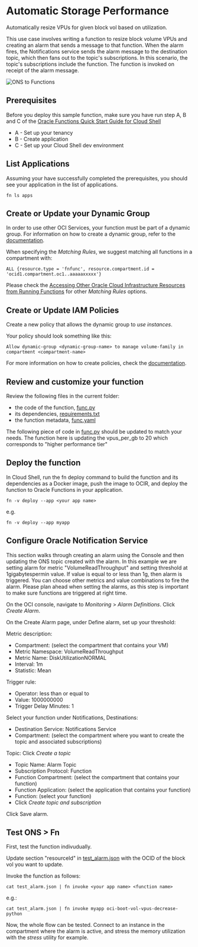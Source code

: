# Automatic Storage Performance
Automatically resize VPUs for given block vol based on utilization.

This use case involves writing a function to resize block volume VPUs and creating an alarm that sends a message to that function. When the alarm fires, the Notifications service sends the alarm message to the destination topic, which then fans out to the topic's subscriptions. In this scenario, the topic's subscriptions include the function. The function is invoked on receipt of the alarm message.

![ONS to Functions](https://objectstorage.us-ashburn-1.oraclecloud.com/n/id3nodyt06el/b/public_images/o/Automatic%20vol%20performance.jpg)


## Prerequisites
Before you deploy this sample function, make sure you have run step A, B and C of the [Oracle Functions Quick Start Guide for Cloud Shell](https://www.oracle.com/webfolder/technetwork/tutorials/infographics/oci_functions_cloudshell_quickview/functions_quickview_top/functions_quickview/index.html)
* A - Set up your tenancy
* B - Create application
* C - Set up your Cloud Shell dev environment


## List Applications 
Assuming your have successfully completed the prerequisites, you should see your 
application in the list of applications.
```
fn ls apps
```


## Create or Update your Dynamic Group
In order to use other OCI Services, your function must be part of a dynamic group. For information on how to create a dynamic group, refer to the [documentation](https://docs.cloud.oracle.com/iaas/Content/Identity/Tasks/managingdynamicgroups.htm#To).

When specifying the *Matching Rules*, we suggest matching all functions in a compartment with:
```
ALL {resource.type = 'fnfunc', resource.compartment.id = 'ocid1.compartment.oc1..aaaaaxxxxx'}
```
Please check the [Accessing Other Oracle Cloud Infrastructure Resources from Running Functions](https://docs.cloud.oracle.com/en-us/iaas/Content/Functions/Tasks/functionsaccessingociresources.htm) for other *Matching Rules* options.


## Create or Update IAM Policies
Create a new policy that allows the dynamic group to *use instances*.


Your policy should look something like this:
```
Allow dynamic-group <dynamic-group-name> to manage volume-family in compartment <compartment-name>
```
For more information on how to create policies, check the [documentation](https://docs.cloud.oracle.com/iaas/Content/Identity/Concepts/policysyntax.htm).


## Review and customize your function
Review the following files in the current folder:
* the code of the function, [func.py](./func.py)
* its dependencies, [requirements.txt](./requirements.txt)
* the function metadata, [func.yaml](./func.yaml)

The following piece of code in [func.py](./func.py) should be updated to match your needs. The function here is updating the vpus_per_gb to 20 which corresponds to "higher performance tier"

## Deploy the function
In Cloud Shell, run the fn deploy command to build the function and its dependencies as a Docker image,
push the image to OCIR, and deploy the function to Oracle Functions in your application.

```
fn -v deploy --app <your app name>
```
e.g.
```
fn -v deploy --app myapp
```


## Configure Oracle Notification Service
This section walks through creating an alarm using the Console and then updating the ONS topic created with the alarm. In this example we are setting alarm for metric "VolumeReadThroughput" and setting threshold at 1gigabytespermin value. If value is equal to or less than 1g, then alarm is triggered. You can choose other metrics and value combinations to fire the alarm. Please plan ahead when setting the alarms, as this step is important to make sure functions are triggered at right time.


On the OCI console, navigate to *Monitoring* > *Alarm Definitions*. Click *Create Alarm*.

On the Create Alarm page, under Define alarm, set up your threshold: 

Metric description: 
* Compartment: (select the compartment that contains your VM)
* Metric Namespace: VolumeReadThroughput
* Metric Name: DiskUtilizationNORMAL
* Interval: 1m
* Statistic: Mean 

Trigger rule:
* Operator: less than or equal to
* Value: 1000000000  
* Trigger Delay Minutes: 1

Select your function under Notifications, Destinations:
* Destination Service: Notifications Service
* Compartment: (select the compartment where you want to create the topic and associated subscriptions)

Topic: Click *Create a topic*
* Topic Name: Alarm Topic
* Subscription Protocol: Function
* Function Compartment: (select the compartment that contains your function)
* Function Application: (select the application that contains your function)
* Function: (select your function)
* Click *Create topic and subscription*

Click Save alarm.


## Test ONS > Fn
First, test the function indivudually.


Update section "resourceId" in [test_alarm.json](./test_alarm.json) with the OCID of the block vol you want to update.

Invoke the function as follows:
```
cat test_alarm.json | fn invoke <your app name> <function name>
```
e.g.:
```
cat test_alarm.json | fn invoke myapp oci-boot-vol-vpus-decrease-python
```

Now, the whole flow can be tested. Connect to an instance in the compartment where the alarm is active, and stress the memory utilization with the *stress* utility for example.
